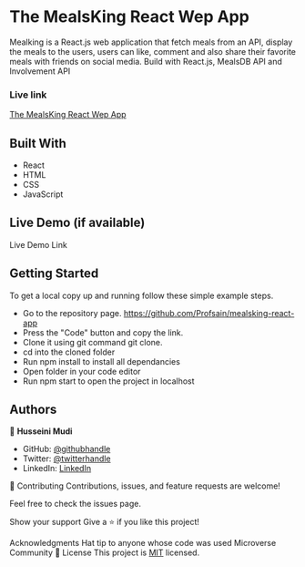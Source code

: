 # The MealsKing React Wep App
Mealking is a React.js web application that fetch meals from an API, display the meals to the users, users can like, comment and also share their favorite meals with friends on social media. Build with React.js, MealsDB API and Involvement API

### Live link
[The MealsKing React Wep App](#)

## Built With
- React
- HTML
- CSS
- JavaScript

## Live Demo (if available)
Live Demo Link

## Getting Started
To get a local copy up and running follow these simple example steps.

- Go to the repository page. 
  https://github.com/Profsain/mealsking-react-app
- Press the "Code" button and copy the link. 
- Clone it using git command git clone.
- cd into the cloned folder 
- Run npm install to install all dependancies 
- Open folder in your code editor 
- Run npm start to open the project in localhost

## Authors
👤 **Husseini Mudi**

- GitHub: [@githubhandle](https://github.com/Profsain)
- Twitter: [@twitterhandle](https://twitter.com/profsain)
- LinkedIn: [LinkedIn](https://linkedin.com/in/profsain)


🤝 Contributing
Contributions, issues, and feature requests are welcome!

Feel free to check the issues page.

Show your support
Give a ⭐️ if you like this project!

Acknowledgments
Hat tip to anyone whose code was used
Microverse Community
📝 License
This project is [MIT](./MIT.md) licensed.
